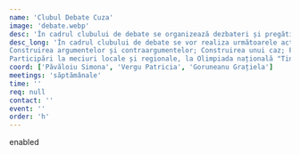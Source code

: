 ```yaml
---
name: 'Clubul Debate Cuza'
image: 'debate.webp'
desc: 'În cadrul clubului de debate se organizează dezbateri și pregătiri pentru participare la competiții și concursuri.'
desc_long: 'În cadrul clubului de debate se vor realiza următoarele activități:
Construirea argumentelor și contraargumentelor; Construirea unui caz; Format de dezbateri World School; Documentare; Arbitraj;
Participări la meciuri locale și regionale, la Olimpiada națională "Tinerii dezbat".'
coord: ['Păvăloiu Simona', 'Vergu Patricia', 'Goruneanu Grațiela']
meetings: 'săptămânale'
time: ''
req: null
contact: ''
event: ''
order: 'h'
---
```

enabled
